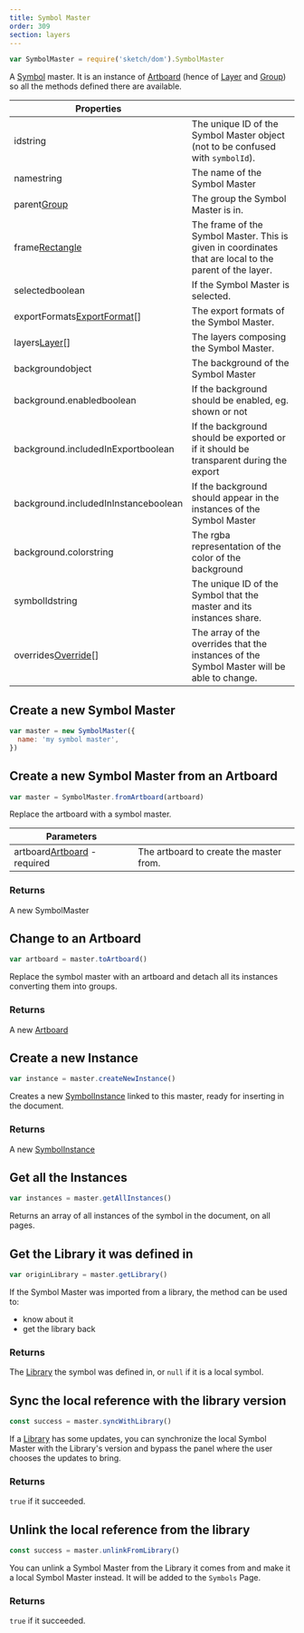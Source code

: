 ```yaml
---
title: Symbol Master
order: 309
section: layers
---
```


```javascript
var SymbolMaster = require('sketch/dom').SymbolMaster
```

A [Symbol](https://www.sketchapp.com/docs/symbols/) master. It is an instance of [Artboard](#artboard) (hence of [Layer](#layer) and [Group](#group)) so all the methods defined there are available.

| Properties                                                                  |                                                                                                         |
| --------------------------------------------------------------------------- | ------------------------------------------------------------------------------------------------------- |
| id<span class="arg-type">string</span>                                      | The unique ID of the Symbol Master object (not to be confused with `symbolId`).                         |
| name<span class="arg-type">string</span>                                    | The name of the Symbol Master                                                                           |
| parent<span class="arg-type">[Group](#group)</span>                         | The group the Symbol Master is in.                                                                      |
| frame<span class="arg-type">[Rectangle](#rectangle)</span>                  | The frame of the Symbol Master. This is given in coordinates that are local to the parent of the layer. |
| selected<span class="arg-type">boolean</span>                               | If the Symbol Master is selected.                                                                       |
| exportFormats<span class="arg-type">[ExportFormat](#export-format)[]</span> | The export formats of the Symbol Master.                                                                |
| layers<span class="arg-type">[Layer](#layer)[]</span>                       | The layers composing the Symbol Master.                                                                 |
| background<span class="arg-type">object</span>                              | The background of the Symbol Master                                                                     |
| background.enabled<span class="arg-type">boolean</span>                     | If the background should be enabled, eg. shown or not                                                   |
| background.includedInExport<span class="arg-type">boolean</span>            | If the background should be exported or if it should be transparent during the export                   |
| background.includedInInstance<span class="arg-type">boolean</span>          | If the background should appear in the instances of the Symbol Master                                   |
| background.color<span class="arg-type">string</span>                        | The rgba representation of the color of the background                                                  |
| symbolId<span class="arg-type">string</span>                                | The unique ID of the Symbol that the master and its instances share.                                    |
| overrides<span class="arg-type">[Override](#symbol-override)[]</span>       | The array of the overrides that the instances of the Symbol Master will be able to change.              |

## Create a new Symbol Master

```javascript
var master = new SymbolMaster({
  name: 'my symbol master',
})
```

## Create a new Symbol Master from an Artboard

```javascript
var master = SymbolMaster.fromArtboard(artboard)
```

Replace the artboard with a symbol master.

| Parameters                                                             |                                         |
| ---------------------------------------------------------------------- | --------------------------------------- |
| artboard<span class="arg-type">[Artboard](#artboard) - required</span> | The artboard to create the master from. |

### Returns

A new SymbolMaster

## Change to an Artboard

```javascript
var artboard = master.toArtboard()
```

Replace the symbol master with an artboard and detach all its instances converting them into groups.

### Returns

A new [Artboard](#artboard)

## Create a new Instance

```javascript
var instance = master.createNewInstance()
```

Creates a new [SymbolInstance](#symbol-instance) linked to this master, ready for inserting in the document.

### Returns

A new [SymbolInstance](#symbol-instance)

## Get all the Instances

```javascript
var instances = master.getAllInstances()
```

Returns an array of all instances of the symbol in the document, on all pages.

## Get the Library it was defined in

```javascript
var originLibrary = master.getLibrary()
```

If the Symbol Master was imported from a library, the method can be used to:

- know about it
- get the library back

### Returns

The [Library](#library) the symbol was defined in, or `null` if it is a local symbol.

## Sync the local reference with the library version

```javascript
const success = master.syncWithLibrary()
```

If a [Library](#library) has some updates, you can synchronize the local Symbol Master with the Library's version and bypass the panel where the user chooses the updates to bring.

### Returns

`true` if it succeeded.

## Unlink the local reference from the library

```javascript
const success = master.unlinkFromLibrary()
```

You can unlink a Symbol Master from the Library it comes from and make it a local Symbol Master instead. It will be added to the `Symbols` Page.

### Returns

`true` if it succeeded.

